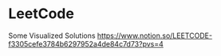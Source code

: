 # LeetCode

Some Visualized Solutions
https://www.notion.so/LEETCODE-f3305cefe3784b6297952a4de84c7d73?pvs=4
